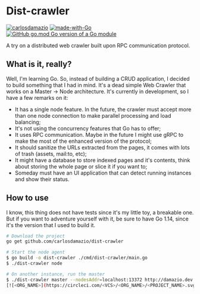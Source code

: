 # Dist-crawler
[![carlosdamazio](https://circleci.com/gh/carlosdamazio/dist-crawler.svg?style=svg)](https://circleci.com/gh/carlosdamazio/dist-crawler) [![made-with-Go](https://img.shields.io/badge/Made%20with-Go-1f425f.svg)](http://golang.org) [![GitHub go.mod Go version of a Go module](https://img.shields.io/github/go-mod/go-version/gomods/athens.svg)](https://github.com/gomods/athens)

A try on a distributed web crawler built upon RPC communication protocol.

## What is it, really?
Well, I'm learning Go. So, instead of building a CRUD application, I decided to build something that I had in mind. It's a dead simple Web Crawler that works on a Master -> Node architecture. It's currently in development, so I have a few remarks on it:

- It has a single node feature. In the future, the crawler must accept more than one node connection to make parallel processing and load balancing;
- It's not using the concurrency features that Go has to offer;
- It uses RPC communication. Maybe in the future I might use gRPC to make the most of the enhanced version of the protocol;
- It should sanitize the URLs extracted from the pages, it comes with lots of trash (assets, mail:to, etc);
- It might have a database to store indexed pages and it's contents, think about storing the whole page or slice it if you want to;
- Someday must have an UI application that can detect running instances and show their status.

## How to use
I know, this thing does not have tests since it's my little toy, a breakable one. But if you want to adventure yourself with it, be sure to have Go 1.14, since it's the version that I used to build it.

```bash
# Download the project
go get github.com/carlosdamazio/dist-crawler

# Start the node agent
$ go build -o dist-crawler ./cmd/dist-crawler/main.go
$ ./dist-crawler node

# On another instance, run the master
$ ./dist-crawler master --nodesAddr=localhost:13372 http://damazio.dev
[![<ORG_NAME>](https://circleci.com/<VCS>/<ORG_NAME>/<PROJECT_NAME>.svg?style=svg)](<LINK>)
